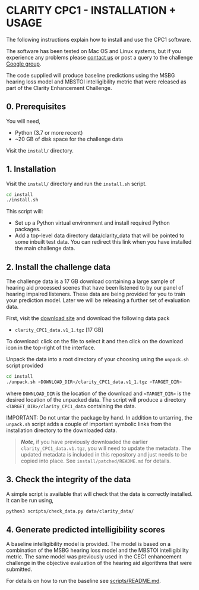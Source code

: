 # CLARITY CPC1 - INSTALLATION + USAGE

The following instructions explain how to install and use the CPC1 software.

The software has been tested on Mac OS and Linux systems, but if you experience any problems please [contact us](http://claritychallenge.org/sign-up-to-the-challenges) or post a query to the challenge [Google group](https://groups.google.com/g/clarity-challenge?pli=1).

The code supplied will produce baseline predictions using the MSBG hearing loss model and MBSTOI intelligibility metric that were released as part of the Clarity Enhancement Challenge.

## 0. Prerequisites

You will need,

- Python (3.7 or more recent)
- ~20 GB of disk space for the challenge data

Visit the `install/` directory.

## 1. Installation

Visit the `install/` directory and run the `install.sh` script.

```bash
cd install
./install.sh
```

This script will:

- Set up a Python virtual environment and install required Python packages.
- Add a top-level data directory data/clarity_data that will be pointed to some inbuilt test data. You can redirect this link when you have installed the main challenge data.

## 2. Install the challenge data

The challenge data is a 17 GB download containing a large sample of hearing aid processed scenes that have been listened to by our panel of hearing impaired listeners. These data are being provided for you to train your prediction model. Later we will be releasing a further set of evaluation data.

First, visit the [download site](https://mab.to/R6H84YNf74p5U) and download the following data pack

- `clarity_CPC1_data.v1_1.tgz`  [17 GB]

To download: click on the file to select it and then click on the download icon in the top-right of the interface.

Unpack the data into a root directory of your choosing using the `unpack.sh` script provided

```bash
cd install
./unpack.sh <DOWNLOAD_DIR>/clarity_CPC1_data.v1_1.tgz <TARGET_DIR>
```

where `DOWNLOAD_DIR` is the location of the download and `<TARGET_DIR>` is the desired location of the unpacked data. The script will produce a directory `<TARGET_DIR>/clarity_CPC1_data` containing the data.

IMPORTANT: Do not untar the package by hand. In addition to untarring, the `unpack.sh` script adds a couple of important symbolic links from the installation directory to the downloaded data.

> ***Note***, if you have previously downloaded the earlier `clarity_CPC1_data.v1.tgz`, you will need to update the metadata. The updated metadata is included in this repository and just needs to be copied into place. See `install/patched/README.md` for details.
## 3. Check the integrity of the data

A simple script is available that will check that the data is correctly installed.
It can be run using,

```bash
python3 scripts/check_data.py data/clarity_data/
```

## 4. Generate predicted intelligibility scores

A baseline intelligibility model is provided. The model is based on a combination of the MSBG hearing loss model and the MBSTOI intelligibility metric. The same model was previously used in the CEC1 enhancement challenge in the objective evaluation of the hearing aid algorithms that were submitted.

For details on how to run the baseline see [scripts/README.md](scripts/README.md).
